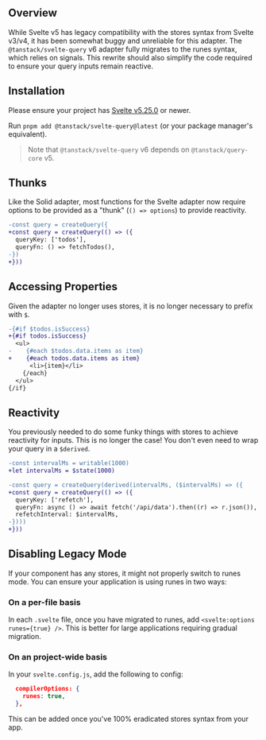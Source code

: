 ## Overview

While Svelte v5 has legacy compatibility with the stores syntax from Svelte v3/v4, it has been somewhat buggy and unreliable for this adapter. The `@tanstack/svelte-query` v6 adapter fully migrates to the runes syntax, which relies on signals. This rewrite should also simplify the code required to ensure your query inputs remain reactive.

## Installation

Please ensure your project has [Svelte v5.25.0](https://github.com/sveltejs/svelte/releases/tag/svelte%405.25.0) or newer.

Run `pnpm add @tanstack/svelte-query@latest` (or your package manager's equivalent).

> Note that `@tanstack/svelte-query` v6 depends on `@tanstack/query-core` v5.

## Thunks

Like the Solid adapter, most functions for the Svelte adapter now require options to be provided as a "thunk" (`() => options`) to provide reactivity.

```diff
-const query = createQuery({
+const query = createQuery(() => ({
  queryKey: ['todos'],
  queryFn: () => fetchTodos(),
-})
+}))
```

## Accessing Properties

Given the adapter no longer uses stores, it is no longer necessary to prefix with `$`.

```diff
-{#if $todos.isSuccess}
+{#if todos.isSuccess}
  <ul>
-    {#each $todos.data.items as item}
+    {#each todos.data.items as item}
      <li>{item}</li>
    {/each}
  </ul>
{/if}
```

## Reactivity

You previously needed to do some funky things with stores to achieve reactivity for inputs. This is no longer the case! You don't even need to wrap your query in a `$derived`.

```diff
-const intervalMs = writable(1000)
+let intervalMs = $state(1000)

-const query = createQuery(derived(intervalMs, ($intervalMs) => ({
+const query = createQuery(() => ({
  queryKey: ['refetch'],
  queryFn: async () => await fetch('/api/data').then((r) => r.json()),
  refetchInterval: $intervalMs,
-})))
+}))
```

## Disabling Legacy Mode

If your component has any stores, it might not properly switch to runes mode. You can ensure your application is using runes in two ways:

### On a per-file basis

In each `.svelte` file, once you have migrated to runes, add `<svelte:options runes={true} />`. This is better for large applications requiring gradual migration.

### On an project-wide basis

In your `svelte.config.js`, add the following to config:

```json
  compilerOptions: {
    runes: true,
  },
```

This can be added once you've 100% eradicated stores syntax from your app.
